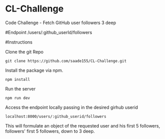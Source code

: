 # CL-Challenge
Code Challenge - Fetch GitHub user followers 3 deep

#Endpoint
 /users/:github_userId/followers

#Instructions

Clone the git Repo

```
git clone https://github.com/saade155/CL-Challenge.git
```

Install the package via npm.

```
npm install
```

Run the server

```
npm run dev
```

Access the endpoint locally passing in the desired girhub userid

```
localhost:8000/users/:github_userid/followers
```

This will formulate an object of the requested user and his first 5 followers, followers' first 5 followers, down to 3 deep.